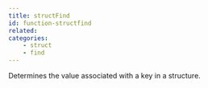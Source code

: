 ```yaml
---
title: structFind
id: function-structfind
related:
categories:
    - struct
    - find
---
```


Determines the value associated with a key in a structure.